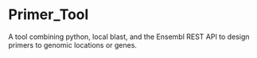 # Primer_Tool
A tool combining python, local blast, and the Ensembl REST API to design primers to genomic locations or genes.
